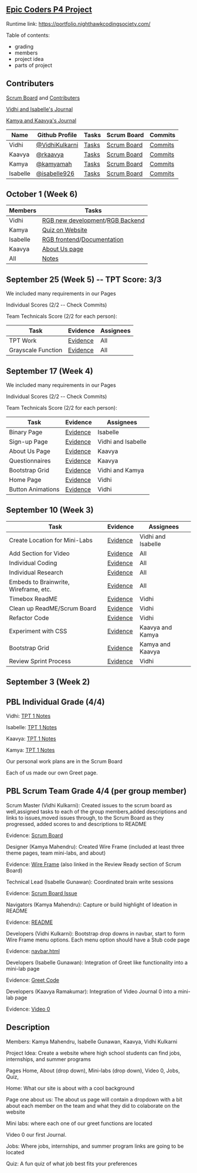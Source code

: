 ## [Epic Coders P4 Project ](https://nighthawkcodingsociety.com/projectsearch/details/Flask%20Portfolio%20Starter)
Runtime link: https://portfolio.nighthawkcodingsociety.com/

Table of contents:
- grading 
- members 
- project idea 
- parts of project 

## Contributers

[Scrum Board](https://github.com/isabelle926/flask_portfolio/projects/1) and [Contributers](https://github.com/isabelle926/flask_portfolio/graphs/contributors)

[Vidhi and Isabelle's Journal](https://docs.google.com/document/d/1bq3xKy0riiX5BAyMshXVSc9XvZM6ootzwzISeel0I_c/edit?usp=sharing)

[Kamya and Kaavya's Journal](https://docs.google.com/document/d/1x6tj0aUuHELg618rLQFYBfFm4qp73hJDD0RH6kbs4ug/edit?usp=sharing)

| Name | Github Profile | Tasks | Scrum Board | Commits |
| ----------- | ----------- | ----------- | ----------- | ----------- |
| Vidhi | [@VidhiKulkarni](https://github.com/VidhiKulkarni) | [Tasks](https://github.com/isabelle926/flask_portfolio/issues/assigned/VidhiKulkarni) | [Scrum Board](https://github.com/isabelle926/flask_portfolio/projects/1?card_filter_query=assignee%3Avidhikulkarni) | [Commits](https://github.com/isabelle926/flask_portfolio/commits?author=VidhiKulkarni) |
| Kaavya | [@rkaavya](https://github.com/rkaavya) | [Tasks](https://github.com/isabelle926/flask_portfolio/issues/assigned/rkaavya) | [Scrum Board](https://github.com/isabelle926/flask_portfolio/projects/1?card_filter_query=assignee%3Arkaavya) | [Commits](https://github.com/isabelle926/flask_portfolio/commits?author=rkaavya) |
| Kamya | [@kamyamah](https://github.com/kamyamah) | [Tasks](https://github.com/isabelle926/flask_portfolio/issues/assigned/kamyamah) | [Scrum Board](https://github.com/isabelle926/flask_portfolio/projects/1?card_filter_query=assignee%3Akamyamah) | [Commits]( https://github.com/isabelle926/flask_portfolio/commits?author=kamyamah)|
| Isabelle| [@isabelle926](https://github.com/isabelle926) | [Tasks](https://github.com/isabelle926/flask_portfolio/issues/assigned/isabelle926) | [Scrum Board](https://github.com/isabelle926/flask_portfolio/projects/1?card_filter_query=assignee%3Aisabelle926) | [Commits](https://github.com/isabelle926/flask_portfolio/commits?author=isabelle926) |
## October 1 (Week 6)
| Members | Tasks
| ----------- | ----------- |
| Vidhi | [RGB new development](https://github.com/isabelle926/flask_portfolio/commit/0378c24ab133bc8eeb61ae57837cb7bba02656d8)/[RGB Backend](https://github.com/isabelle926/flask_portfolio/commit/73c23c2ad438b40e278c73e6b3e5ce557bdbab4e)|
| Kamya | [Quiz on Website](https://github.com/isabelle926/flask_portfolio/commit/967d9ff54577e2e77a1f7109c5f77d04fb73905b) |
| Isabelle | [RGB frontend](https://github.com/isabelle926/flask_portfolio/commit/ac298acb0ebf8d989879a53ad63acea4e7c64e8c)/[Documentation](https://docs.google.com/document/d/1zfJ4He624alIB6ZFaouzIngSu0mlE-FjGOpr_QVgzdc/edit?usp=sharing) | 
| Kaavya | [About Us page](https://github.com/isabelle926/flask_portfolio/commit/61f5a572c3aa5c10452f6b887b7e5e7c56754aee) | 
| All | [Notes](https://docs.google.com/document/d/13KmiIthhGW66wBM-cN6T-7riI6N_okMyAimnIiEKm0M/edit?usp=sharing) |

## September 25 (Week 5) -- TPT Score: 3/3
We included many requirements in our Pages

Individual Scores (2/2 -- Check Commits)

Team Technicals Score (2/2 for each person):

| Task | Evidence | Assignees |
| ----------- | ----------- | ----------- |
| TPT Work | [Evidence](https://github.com/isabelle926/flask_portfolio/issues/37) | All |
| Grayscale Function | [Evidence](https://github.com/isabelle926/flask_portfolio/commit/ac298acb0ebf8d989879a53ad63acea4e7c64e8c) | All |

## September 17 (Week 4)
We included many requirements in our Pages

Individual Scores (2/2 -- Check Commits)

Team Technicals Score (2/2 for each person):

| Task | Evidence | Assignees |
| ----------- | ----------- | ----------- |
| Binary Page | [Evidence](https://github.com/isabelle926/flask_portfolio/issues/37) | Isabelle |
| Sign-up Page | [Evidence](https://github.com/isabelle926/flask_portfolio/issues/39) | Vidhi and Isabelle |
| About Us Page | [Evidence](https://github.com/isabelle926/flask_portfolio/issues/35) | Kaavya |
| Questionnaires | [Evidence](https://github.com/isabelle926/flask_portfolio/issues/40) | Kaavya |
| Bootstrap Grid | [Evidence](https://github.com/isabelle926/flask_portfolio/issues/35) | Vidhi and Kamya |
| Home Page | [Evidence](https://github.com/isabelle926/flask_portfolio/issues/35) | Vidhi |
| Button Animations | [Evidence](https://github.com/isabelle926/flask_portfolio/issues/29) | Vidhi |

## September 10 (Week 3)
| Task | Evidence | Assignees |
| ----------- | ----------- | ----------- |
| Create Location for Mini-Labs | [Evidence](https://github.com/isabelle926/flask_portfolio/issues/15) | Vidhi and Isabelle |
| Add Section for Video | [Evidence](https://github.com/isabelle926/flask_portfolio/issues/21) | All |
| Individual Coding | [Evidence](https://github.com/isabelle926/flask_portfolio/issues/16) | All |
| Individual Research | [Evidence](https://github.com/isabelle926/flask_portfolio/issues/12) | All |
| Embeds to Brainwrite, Wireframe, etc. | [Evidence](https://github.com/isabelle926/flask_portfolio/issues/14) | All |
| Timebox ReadME | [Evidence](https://github.com/isabelle926/flask_portfolio/issues/23) | Vidhi |
| Clean up ReadME/Scrum Board | [Evidence](https://github.com/isabelle926/flask_portfolio/issues/17) | Vidhi |
| Refactor Code | [Evidence](https://github.com/isabelle926/flask_portfolio/issues/20) | Vidhi |
| Experiment with CSS | [Evidence](https://github.com/isabelle926/flask_portfolio/issues/13) | Kaavya and Kamya |
| Bootstrap Grid | [Evidence](https://github.com/isabelle926/flask_portfolio/issues/25) | Kamya and Kaavya |
| Review Sprint Process| [Evidence](https://github.com/isabelle926/flask_portfolio/issues/20) | Vidhi |


## September 3 (Week 2)
## PBL Individual Grade (4/4)

Vidhi: [TPT 1 Notes](https://docs.google.com/document/d/1JuOseRKyqB58OoGf2E2ej_ENLShwoKL0GvRnsWW68jc/edit?usp=sharing)

Isabelle: [TPT 1 Notes](https://docs.google.com/document/d/1B2hlou672M8ee1UaAVjZjwTohSABUdhHLgQxoh7JLNA/edit)

Kaavya: [TPT 1 Notes](https://docs.google.com/document/d/1B2hlou672M8ee1UaAVjZjwTohSABUdhHLgQxoh7JLNA/edit)

Kamya: [TPT 1 Notes](https://docs.google.com/document/d/1koXegOZ1jza-OD2gS_Z-7TFFqRVLtRZc2u9z5Katis8/edit?usp=sharing)

Our personal work plans are in the Scrum Board

Each of us made our own Greet page.

## PBL Scrum Team Grade 4/4 (per group member)

Scrum Master (Vidhi Kulkarni): Created issues to the scrum board as well,assigned tasks to each of the group members,added descriptions and links to issues,moved issues through, to the Scrum Board as they progressed, added scores to and descriptions to README

Evidence: [Scrum Board](https://github.com/isabelle926/flask_portfolio/projects/1)

Designer (Kamya Mahendru): Created Wire Frame (included at least three theme pages, team mini-labs, and about)

Evidence: [Wire Frame](https://www.canva.com/design/DAEomzY4HxE/wrJb8x3Axf6FwXguh5liiA/edit) (also linked in the Review Ready section of Scrum Board)

Technical Lead (Isabelle Gunawan): Coordinated brain write sessions

Evidence: [Scrum Board Issue](https://github.com/isabelle926/flask_portfolio/issues/4)

Navigators (Kamya Mahendru): Capture or build highlight of Ideation in README

Evidence: [README](https://github.com/isabelle926/flask_portfolio/blob/main/README.md#ideation)

Developers (Vidhi Kulkarni):  Bootstrap drop downs in navbar, start to form Wire Frame menu options. Each menu option should have a Stub code page

Evidence: [navbar.html](https://github.com/isabelle926/flask_portfolio/blob/main/templates/layouts/navbar.html)

Developers (Isabelle Gunawan): Integration of Greet like functionality into a mini-lab page

Evidence: [Greet Code](https://github.com/isabelle926/flask_portfolio/issues/7)

Developers (Kaavya Ramakumar): Integration of Video Journal 0 into a mini-lab page 

Evidence: [Video 0](https://github.com/isabelle926/flask_portfolio/issues/2)



## Description
Members: Kamya Mahendru, Isabelle Gunawan, Kaavya, Vidhi Kulkarni
 
Project Idea: Create a website where high school students can find jobs, internships, and summer programs
 
Pages Home, About (drop down), Mini-labs (drop down), Video 0, Jobs, Quiz, 

Home: What our site is about with a cool background 

Page one about us: The about us page will contain a dropdown with a bit about each member on the team and what they did to colaborate on the website

Mini labs: where each one of our greet functions are located 

Video 0 our first Journal.

Jobs: Where jobs, internships, and summer program links are going to be located 

Quiz: A fun quiz of what job best fits your preferences
